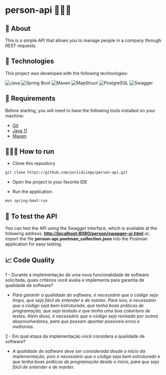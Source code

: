 # person-api 👨🏽‍💻

## 📖 About

This is a simple API that allows you to manage people in a company through REST requests.

## 🚀 Technologies

This project was developed with the following technologies:

<img src="https://img.shields.io/badge/-Java-007396?style=flat-square&logo=java&logoColor=white" alt="Java" />

<img src="https://img.shields.io/badge/-Spring%20Boot-6DB33F?style=flat-square&logo=spring&logoColor=white" alt="Spring Boot" /> 
<img src="https://img.shields.io/badge/-Maven-C71A36?style=flat-square&logo=apache-maven&logoColor=white" alt="Maven" /> <img src="https://img.shields.io/badge/-MapStruct-007396?style=flat-square&logo=mapstruct&logoColor=white" alt="MapStruct" />
<img src="https://img.shields.io/badge/-PostgreSQL-336791?style=flat-square&logo=postgresql&logoColor=white" alt="PostgreSQL" />
<img src="https://img.shields.io/badge/-Swagger-007396?style=flat-square&logo=swagger&logoColor=white" alt="Swagger" />

## 📝 Requirements

Before starting, you will need to have the following tools installed on your machine:

- [Git](https://git-scm.com)
- [Java 11](https://www.java.com/pt-BR/)
- [Maven](https://maven.apache.org/)

## 🏃🏽‍♂️ How to run

- Clone this repository

```bash
git clone https://github.com/yuriidiiego/person-api.git
```

- Open the project in your favorite IDE

- Run the application

```bash
mvn spring-boot:run
```

## 🧪 To test the API

You can test the API using the Swagger interface, which is available at the following address: **<http://localhost:8080/person/swagger-ui.html>** or, import the file **person-api.postman_collection.json** into the Postman application for easy testing.

## 📈 Code Quality

1 - Durante a implementação de uma nova funcionalidade de software solicitada, quais critérios você avalia e implementa para garantia de qualidade de software?

- _Para garantir a qualidade do software, é necessário que o código seja limpo, que seja fácil de entender e de manter. Para isso, é necessário que o código seja bem estruturado, que tenha boas práticas de programação, que seja testado e que tenha uma boa cobertura de testes. Além disso, é necessário que o código seja revisado por outros desenvolvedores, para que possam apontar possíveis erros e melhorias._

2 - Em qual etapa da implementação você considera a qualidade de software?

- _A qualidade de software deve ser considerada desde o início da implementação, pois é necessário que o código seja bem estruturado e que tenha boas práticas de programação desde o início, para que seja fácil de entender e de manter._
